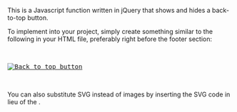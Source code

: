 This is a Javascript function written in jQuery that shows and hides a back-to-top button.

To implement into your project, simply create something similar to the following in your HTML file, preferably right before the footer section:

<pre>
<div id="toTopWrapper">
  <a id="toTop" href="#" title="Back to top" style="display: block;"><img src="/images/backtotop4.png" alt="Back to top button"></a>
</div>
</pre>

You can also substitute SVG instead of images by inserting the SVG code in lieu of the <img>.
